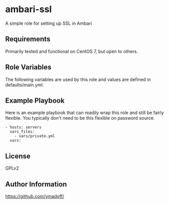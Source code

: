 ambari-ssl
=========

A simple role for setting up SSL in Ambari

Requirements
------------

Primarily tested and functional on CentOS 7, but open to others.

Role Variables
--------------

The following variables are used by this role and values are defined in defaults/main.yml:


Example Playbook
----------------

Here is an example playbook that can readily wrap this role and still be fairly flexible.  You typically don't need to be this flexible on password source.

    - hosts: servers
      vars_files:
        - vars/private.yml
      vars:

License
-------

GPLv2

Author Information
------------------

https://github.com/ymadoff/
